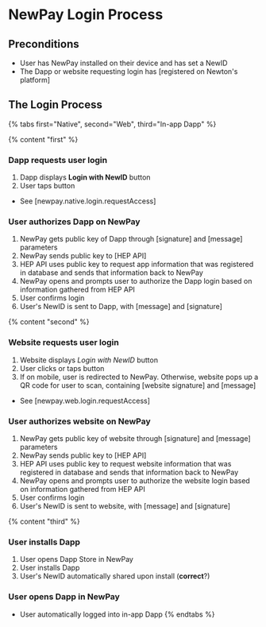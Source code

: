 # NewPay Login Process

## Preconditions

* User has NewPay installed on their device and has set a NewID
* The Dapp or website requesting login has [registered on Newton's platform]

## The Login Process

{% tabs first="Native", second="Web", third="In-app Dapp" %}

{% content "first" %}
### Dapp requests user login

1. Dapp displays **Login with NewID** button
2. User taps button

* See [newpay.native.login.requestAccess]

### User authorizes Dapp on NewPay

1. NewPay gets public key of Dapp through [signature] and [message] parameters
2. NewPay sends public key to [HEP API]
3. HEP API uses public key to request app information that was registered in database and sends that information back to NewPay
4. NewPay opens and prompts user to authorize the Dapp login based on information gathered from HEP API
5. User confirms login
6. User's NewID is sent to Dapp, with [message] and [signature]

{% content "second" %}

### Website requests user login

1. Website displays *Login with NewID* button
2. User clicks or taps button
3. If on mobile, user is redirected to NewPay. Otherwise, website pops up a QR code for user to scan, containing [website signature] and [message]

* See [newpay.web.login.requestAccess]

### User authorizes website on NewPay

1. NewPay gets public key of website through [signature] and [message] parameters
2. NewPay sends public key to [HEP API]
3. HEP API uses public key to request website information that was registered in database and sends that information back to NewPay
4. NewPay opens and prompts user to authorize the website login based on information gathered from HEP API
5. User confirms login
6. User's NewID is sent to website, with [message] and [signature]

{% content "third" %}
### User installs Dapp

1. User opens Dapp Store in NewPay
2. User installs Dapp
3. User's NewID automatically shared upon install (**correct**?)

### User opens Dapp in NewPay

* User automatically logged into in-app Dapp
{% endtabs %}
